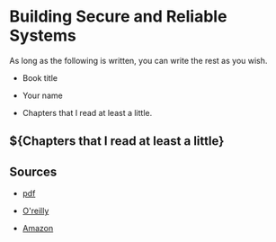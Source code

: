# Building Secure and Reliable Systems

As long as the following is written, you can write the rest as you wish.

- Book title

- Your name

- Chapters that I read at least a little.

## ${Chapters that I read at least a little}



## Sources

- [pdf](https://static.googleusercontent.com/media/landing.google.com/en//sre/static/pdf/Building_Secure_and_Reliable_Systems.pdf)

- [O'reilly](https://learning.oreilly.com/library/view/building-secure-and/9781492083115/)

- [Amazon](https://www.amazon.co.jp/dp/1492083127)
